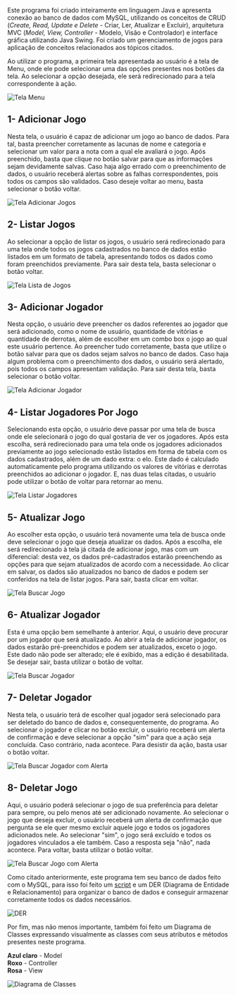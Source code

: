 Este programa foi criado inteiramente em linguagem Java e apresenta conexão ao banco de dados com MySQL, utilizando os conceitos de CRUD (_Create, Read, Update e Delete_ - Criar, Ler, Atualizar e Excluir), arquitetura MVC (_Model, View, Controller_ - Modelo, Visão e Controlador) e interface gráfica utilizando Java Swing. Foi criado um gerenciamento de jogos para aplicação de conceitos relacionados aos tópicos citados.

Ao utilizar o programa, a primeira tela apresentada ao usuário é a tela de Menu, onde ele pode selecionar uma das opções presentes nos botões da tela. Ao selecionar a opção desejada, ele será redirecionado para a tela correspondente à ação.  

![Tela Menu](./imagens/menu.png)

## **1- Adicionar Jogo**
Nesta tela, o usuário é capaz de adicionar um jogo ao banco de dados. Para tal, basta preencher corretamente as lacunas de nome e categoria e selecionar um valor para a nota com a qual ele avaliará o jogo. Após preenchido, basta que clique no botão salvar para que as informações sejam devidamente salvas. Caso haja algo errado com o preenchimento de dados, o usuário receberá alertas sobre as falhas correspondentes, pois todos os campos são validados. Caso deseje voltar ao menu, basta selecionar o botão voltar.

![Tela Adicionar Jogos](./imagens/adiconarJogo.png)

## **2- Listar Jogos**
Ao selecionar a opção de listar os jogos, o usuário será redirecionado para uma tela onde todos os jogos cadastrados no banco de dados estão listados em um formato de tabela, apresentando todos os dados como foram preenchidos previamente. Para sair desta tela, basta selecionar o botão voltar.

![Tela Lista de Jogos](./imagens/listarJogos.png)

## **3- Adicionar Jogador**
Nesta opção, o usuário deve preencher os dados referentes ao jogador que será adicionado, como o nome de usuário, quantidade de vitórias e quantidade de derrotas, além de escolher em um combo box o jogo ao qual este usuário pertence. Ao preencher tudo corretamente, basta que utilize o botão salvar para que os dados sejam salvos no banco de dados. Caso haja algum problema com o preenchimento dos dados, o usuário será alertado, pois todos os campos apresentam validação. Para sair desta tela, basta selecionar o botão voltar.

![Tela Adicionar Jogador](./imagens/adicionarJogador.png)

## **4- Listar Jogadores Por Jogo**
Selecionando esta opção, o usuário deve passar por uma tela de busca onde ele selecionará o jogo do qual gostaria de ver os jogadores. Após esta escolha, será redirecionado para uma tela onde os jogadores adicionados previamente ao jogo selecionado estão listados em forma de tabela com os dados cadastrados, além de um dado extra: o elo. Este dado é calculado automaticamente pelo programa utilizando os valores de vitórias e derrotas preenchidos ao adicionar o jogador. E, nas duas telas citadas, o usuário pode utilizar o botão de voltar para retornar ao menu.

![Tela Listar Jogadores](./imagens/listarJogadores.png)

## **5- Atualizar Jogo**
Ao escolher esta opção, o usuário terá novamente uma tela de busca onde deve selecionar o jogo que deseja atualizar os dados. Após a escolha, ele será redirecionado à tela já citada de adicionar jogo, mas com um diferencial: desta vez, os dados pré-cadastrados estarão preenchendo as opções para que sejam atualizados de acordo com a necessidade. Ao clicar em salvar, os dados são atualizados no banco de dados e podem ser conferidos na tela de listar jogos. Para sair, basta clicar em voltar.

![Tela Buscar Jogo](./imagens/buscarJogo.png)

## **6- Atualizar Jogador**
Esta é uma opção bem semelhante à anterior. Aqui, o usuário deve procurar por um jogador que será atualizado. Ao abrir a tela de adicionar jogador, os dados estarão pré-preenchidos e podem ser atualizados, exceto o jogo. Este dado não pode ser alterado; ele é exibido, mas a edição é desabilitada. Se desejar sair, basta utilizar o botão de voltar.

![Tela Buscar Jogador](./imagens/buscarJogador.png)

## **7- Deletar Jogador**
Nesta tela, o usuário terá de escolher qual jogador será selecionado para ser deletado do banco de dados e, consequentemente, do programa. Ao selecionar o jogador e clicar no botão excluir, o usuário receberá um alerta de confirmação e deve selecionar a opção "sim" para que a ação seja concluída. Caso contrário, nada acontece. Para desistir da ação, basta usar o botão voltar.

![Tela Buscar Jogador com Alerta](./imagens/excluirJogador.png)

## **8- Deletar Jogo**
Aqui, o usuário poderá selecionar o jogo de sua preferência para deletar para sempre, ou pelo menos até ser adicionado novamente. Ao selecionar o jogo que deseja excluir, o usuário receberá um alerta de confirmação que pergunta se ele quer mesmo excluir aquele jogo e todos os jogadores adicionados nele. Ao selecionar "sim", o jogo será excluído e todos os jogadores vinculados a ele também. Caso a resposta seja "não", nada acontece. Para voltar, basta utilizar o botão voltar.

![Tela Buscar Jogo com Alerta](./imagens/excluirJogo.png)

Como citado anteriormente, este programa tem seu banco de dados feito com o MySQL, para isso foi feito um [script](./SQLJogo.sql) e um DER (Diagrama de Entidade e Relacionamento) para organizar o banco de dados e conseguir armazenar corretamente todos os dados necessários. 

![DER](./imagens/derJogo.png)

Por fim, mas não menos importante, também foi feito um Diagrama de Classes expressando visualmente as classes com seus atributos e métodos presentes neste programa.

**Azul claro** - Model  
**Roxo** - Controller  
**Rosa** - View  

![Diagrama de Classes](./imagens/DiagramaDeClassesJogo.png)
